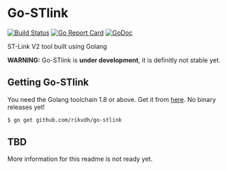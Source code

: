 Go-STlink
==

[![Build Status](https://travis-ci.org/rikvdh/go-stlink.svg?branch=master)](https://travis-ci.org/rikvdh/go-stlink)
[![Go Report Card](https://goreportcard.com/badge/github.com/rikvdh/go-stlink)](https://goreportcard.com/report/github.com/rikvdh/go-stlink)
[![GoDoc](https://godoc.org/github.com/rikvdh/go-stlink?status.svg)](https://godoc.org/github.com/rikvdh/go-stlink)

ST-Link V2 tool built using Golang

**WARNING:** Go-STlink is **under development**, it is definitly not stable yet.

## Getting Go-STlink

You need the Golang toolchain 1.8 or above. Get it from [here](https://golang.org/dl/). No binary releases yet!

```bash
$ go get github.com/rikvdh/go-stlink
```

## TBD

More information for this readme is not ready yet.
